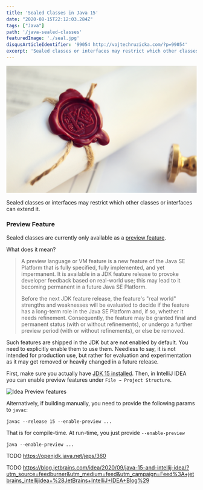 ```yaml
---
title: 'Sealed Classes in Java 15'
date: "2020-08-15T22:12:03.284Z"
tags: ["Java"]
path: '/java-sealed-classes'
featuredImage: './seal.jpg'
disqusArticleIdentifier: '99054 http://vojtechruzicka.com/?p=99054'
excerpt: 'Sealed classes or interfaces may restrict which other classes or interfaces can extend it.'
---
```


![Java Sealed Classes](./seal.jpg)

Sealed classes or interfaces may restrict which other classes or interfaces can extend it.

### Preview Feature
Sealed classes are currently only available as a [preview feature](https://openjdk.java.net/jeps/12).

What does it mean?

>A preview language or VM feature is a new feature of the Java SE Platform that is fully specified, fully implemented, and yet impermanent. It is available in a JDK feature release to provoke developer feedback based on real-world use; this may lead to it becoming permanent in a future Java SE Platform.
> 
>Before the next JDK feature release, the feature's "real world" strengths and weaknesses will be evaluated to decide if the feature has a long-term role in the Java SE Platform and, if so, whether it needs refinement. Consequently, the feature may be granted final and permanent status (with or without refinements), or undergo a further preview period (with or without refinements), or else be removed.

Such features are shipped in the JDK but are not enabled by default. You need to explicitly enable them to use them. Needless to say, it is not intended for production use, but rather for evaluation and experimentation as it may get removed or heavily changed in a future release.

First, make sure you actually have [JDK 15 installed](https://jdk.java.net/15/). Then, in IntelliJ IDEA you can enable preview features under `File → Project Structure`.

![Idea Preview features](idea-enable-preview-features.png)

Alternatively, if building manually, you need to provide the following params to `javac`:

```
javac --release 15 --enable-preview ...
```

That is for compile-time. At run-time, you just provide `--enable-preview`

```
java --enable-preview ...
```


TODO https://openjdk.java.net/jeps/360

TODO https://blog.jetbrains.com/idea/2020/09/java-15-and-intellij-idea/?utm_source=feedburner&utm_medium=feed&utm_campaign=Feed%3A+jetbrains_intellijidea+%28JetBrains+IntelliJ+IDEA+Blog%29
